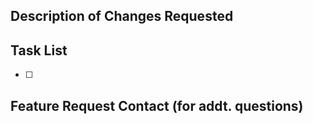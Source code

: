 ## Description of Changes Requested


## Task List
- [ ] 

## Feature Request Contact (for addt. questions)
